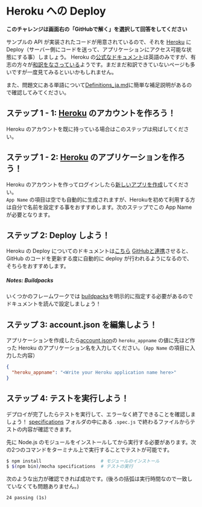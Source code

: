 # Heroku への Deploy
**このチャレンジは画面右の「GitHubで解く」を選択して回答をしてください**

サンプルの API が実装されたコードが用意されているので、それを [Heroku](https://heroku.com) に Deploy（サーバー側にコードを送って、アプリケーションにアクセス可能な状態にする事）しましょう。
Heroku の[公式なドキュメント](https://devcenter.heroku.com/start)は英語のみですが、有志の方々が[和訳をなさっている](https://github.com/herokaijp/devcenter/wiki/Add-on-app-info)ようです。まだまだ和訳できていないページも多いですが一度見てみるといいかもしれません。

また、問題文にある単語について[Definitions_ja.md](./Definitions_ja.md)に簡単な補足説明があるので確認してみてください。

## ステップ 1 - 1: [Heroku](https://heroku.com) のアカウントを作ろう！
Heroku のアカウントを既に持っている場合はこのステップは飛ばしてください。

## ステップ 1 - 2: [Heroku](https://heroku.com) のアプリケーションを作ろう！
Heroku のアカウントを作ってログインしたら[新しいアプリを作成](https://dashboard.heroku.com/new)してください。  
`App Name` の項目は空でも自動的に生成されますが、Herokuを初めて利用する方は自分で名前を設定する事をおすすめします。次のステップでこの App Name が必要となります。

## ステップ 2: Deploy しよう！
Heroku の Deploy についてのドキュメントは[こちら](https://devcenter.heroku.com/categories/reference#deployment)
[GitHubと連携](https://devcenter.heroku.com/articles/github-integration)させると、GitHub のコードを更新する度に自動的に deploy が行われるようになるので、そちらをおすすめします。

##### Notes: Buildpacks

いくつかのフレームワークでは [buildpacks](https://devcenter.heroku.com/articles/buildpacks)を明示的に指定する必要があるのでドキュメントを読んで設定しましょう！


## ステップ 3: account.json を編集しよう！
アプリケーションを作成したら[account.json](./account.json)の `heroku_appname` の値に先ほど作った Heroku のアプリケーション名を入力してください。（`App Name` の項目に入力した内容）  

```json
{
  "heroku_appname": "<Write your Heroku application name here>"
}
```

## ステップ 4: テストを実行しよう！
デプロイが完了したらテストを実行して、エラーなく終了できることを確認しましょう！
[specifications](./specifications) フォルダの中にある `.spec.js` で終わるファイルからテストの内容が確認できます。

先に Node.js のモジュールをインストールしてから実行する必要があります。次の2つのコマンドをターミナル上で実行することでテストが可能です。

```bash
$ npm install                      # モジュールのインストール
$ $(npm bin)/mocha specifications  # テストの実行
```

次のような出力が確認できれば成功です。(後ろの括弧は実行時間なので一致していなくても問題ありません。)

```
24 passing (1s)
```
